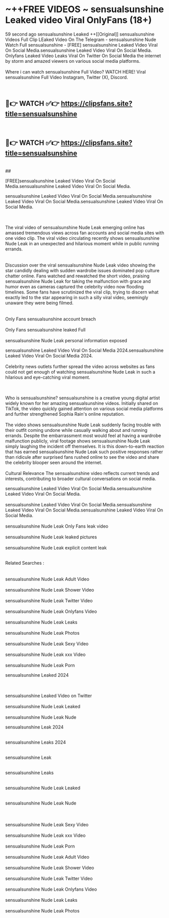 # ~++FREE VIDEOS ~ sensualsunshine Leaked video Viral OnlyFans (18+)<br>


59 second ago sensualsunshine Leaked ++[[Original]] sensualsunshine Videos Full Clip LEaked Video On The Telegram  - sensualsunshine Nude  Watch Full sensualsunshine - [FREE] sensualsunshine Leaked Video Viral On Social Media.sensualsunshine Leaked Video Viral On Social Media.   Onlyfans Leaked Video Leaks Viral On Twitter On Social Media the internet by storm and amazed viewers on various social media platforms. <br><br>
Where i can watch sensualsunshine Full Video? WATCH HERE! Viral sensualsunshine Full Video Instagram, Twitter (X), Discord. <br>


 <br>

##  🔴👉 WATCH ✅👉  <a href="https://clipsfans.site?title=sensualsunshine&ref=git">https://clipsfans.site?title=sensualsunshine</a> <br>
  <br>

##  🔴👉 WATCH ✅👉  <a href="https://clipsfans.site?title=sensualsunshine&ref=git">https://clipsfans.site?title=sensualsunshine</a> <br>
  <br>
  ##



[FREE]sensualsunshine Leaked Video Viral On Social Media.sensualsunshine Leaked Video Viral On Social Media. <br>

sensualsunshine Leaked Video Viral On Social Media.sensualsunshine Leaked Video Viral On Social Media.sensualsunshine Leaked Video Viral On Social Media. <br>


  <br>

  <br>
The viral video of sensualsunshine Nude Leak emerging online has amassed tremendous views across fan accounts and social media sites with one video clip. The viral video circulating recently shows sensualsunshine Nude Leak in an unexpected and hilarious moment while in public running errands.<br>
<br>


<br>
Discussion over the viral sensualsunshine Nude Leak video showing the star candidly dealing with sudden wardrobe issues dominated pop culture chatter online. Fans watched and rewatched the short video, praising sensualsunshine Nude Leak for taking the malfunction with grace and humor even as cameras captured the celebrity video now flooding timelines. Some fans have scrutinized the viral clip, trying to discern what exactly led to the star appearing in such a silly viral video, seemingly unaware they were being filmed.<br>
<br>
<br> 
Only Fans sensualsunshine account breach<br>
<br>
Only Fans sensualsunshine leaked Full <br>
<br>
sensualsunshine Nude Leak personal information exposed<br>

sensualsunshine Leaked Video Viral On Social Media 2024.sensualsunshine Leaked Video Viral On Social Media 2024. <br>
<br>
Celebrity news outlets further spread the video across websites as fans could not get enough of watching sensualsunshine Nude Leak in such a hilarious and eye-catching viral moment.<br>
<br>

<br>
Who is sensualsunshine? sensualsunshine is a creative young digital artist widely known for her amazing sensualsunshine videos. Initially shared on TikTok, the video quickly gained attention on various social media platforms and further strengthened Sophia Rain's online reputation.<br>
<br>
The video shows sensualsunshine Nude Leak suddenly facing trouble with their outfit coming undone while casually walking about and running errands. Despite the embarrassment most would feel at having a wardrobe malfunction publicly, viral footage shows sensualsunshine Nude Leak simply laughing the incident off themselves. It is this down-to-earth reaction that has earned sensualsunshine Nude Leak such positive responses rather than ridicule after surprised fans rushed online to see the video and share the celebrity blooper seen around the internet.<br>
<br>
Cultural Relevance The sensualsunshine video reflects current trends and interests, contributing to broader cultural conversations on social media.<br>

sensualsunshine Leaked Video Viral On Social Media.sensualsunshine Leaked Video Viral On Social Media.<br>
<br>
sensualsunshine Leaked Video Viral On Social Media.sensualsunshine Leaked Video Viral On Social Media.sensualsunshine Leaked Video Viral On Social Media.<br>
<br>
sensualsunshine Nude Leak Only Fans leak video<br>
<br>
sensualsunshine Nude Leak leaked pictures<br>
<br>
sensualsunshine Nude Leak explicit content leak<br>


<br>
Related Searches :<br>
<br>

<br>
sensualsunshine Nude Leak Adult Video<br>
<br>
sensualsunshine Nude Leak Shower Video<br>
<br>
sensualsunshine Nude Leak Twitter Video<br>
<br>
sensualsunshine Nude Leak Onlyfans Video<br>
<br>
sensualsunshine Nude Leak Leaks<br>
<br>
sensualsunshine Nude Leak Photos<br>

<br>
sensualsunshine Nude Leak Sexy Video<br>
<br>
sensualsunshine Nude Leak xxx Video<br>
<br>
sensualsunshine Nude Leak Porn<br>

sensualsunshine  Leaked 2024 <br> <br>
<br>

sensualsunshine Leaked Video on Twitter <br>
<br>
sensualsunshine Nude Leak Leaked<br>
<br>
sensualsunshine Nude Leak Nude<br>


sensualsunshine  Leak 2024 <br> <br>



sensualsunshine  Leaks 2024 <br> <br>



 
sensualsunshine  Leak<br> <br>



sensualsunshine  Leaks<br> <br>


sensualsunshine Nude Leak Leaked<br> <br>

sensualsunshine Nude Leak Nude<br> <br>
<br> <br>
sensualsunshine Nude Leak Sexy Video
<br> <br>
sensualsunshine Nude Leak xxx Video
<br> <br>
sensualsunshine Nude Leak Porn
<br> <br>
sensualsunshine Nude Leak Adult Video
<br> <br>
sensualsunshine Nude Leak Shower Video
<br> <br>
sensualsunshine Nude Leak Twitter Video
<br> <br>
sensualsunshine Nude Leak Onlyfans Video
<br> <br>
sensualsunshine Nude Leak Leaks
<br> <br>
sensualsunshine Nude Leak Photos






</p>




 



</p>










